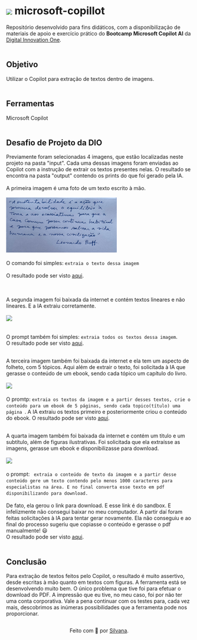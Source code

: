 <h1>
    <a href="https://www.dio.me/">
     <img align="center" width="40px" src="https://hermes.digitalinnovation.one/assets/diome/logo-minimized.png"></a>
    <span>microsoft-copillot</span>
</h1>

Repositório desenvolvido para fins didáticos, com a disponibilização de materiais de apoio e exercício prático do **Bootcamp Microsoft Copilot AI** da [Digital Innovation One](https://www.dio.me/).
<br><br>
## Objetivo
Utilizar o Copilot para extração de textos dentro de imagens.
<br><br>
## Ferramentas
Microsoft Copilot
<br><br>
## Desafio de Projeto da DIO
Previamente foram selecionadas 4 imagens, que estão localizadas neste projeto na pasta "input". Cada uma dessas imagens foram enviadas ao Copilot com a instrução de extrair os textos presentes nelas. O resultado se encontra na pasta "output" contendo os prints do que foi gerado pela IA.
<br><br>
A primeira imagem é uma foto de um texto escrito à mão.<br><br>
<img src="https://github.com/silvanat/microsoft-copillot/blob/main/inputs/texto_escrito_a_mao.jpeg" width="300px"><br><br>
O comando foi simples:
```extraia o texto dessa imagem ```<br><br>
O resultado pode ser visto <a href="https://github.com/silvanat/microsoft-copillot/blob/main/output/copilot_texto_escrito_a_mao.png">aqui</a>.<br>
<br><br>

A segunda imagem foi baixada da internet e contém textos lineares e não lineares. E a IA extraiu corretamente. <br><br>
<img src="https://github.com/silvanat/microsoft-copillot/blob/main/inputs/tripedasustentabilidade.jpg" width="300px"><br><br>

O prompt também foi simples: ```extraia todos os textos dessa imagem```. <br>
O resultado pode ser visto <a href="https://github.com/silvanat/microsoft-copillot/blob/main/output/copilot_tripedasustentabilidade.png">aqui</a>.<br><br>

A terceira imagem também foi baixada da internet e ela tem um aspecto de folheto, com 5 tópicos. Aqui além de extrair o texto, foi solicitada à IA que gerasse o conteúdo de um ebook, sendo cada tópico um capítulo do livro. <br><br>
<img src="https://github.com/silvanat/microsoft-copillot/blob/main/inputs/sustentabilidade_empresa.jpg" width="300px"><br><br>
O promtp: ```extraia os textos da imagem e a partir desses textos, crie o conteúdo para um ebook de 5 páginas, sendo cada topico(título) uma página ```. 
A IA extraiu os textos primeiro e posteriormente criou o conteúdo do ebook.
O resultado pode ser visto <a href="https://github.com/silvanat/microsoft-copillot/blob/main/output/copilot_sustentabilidade_empresa.png">aqui</a>.
<br><br>

A quarta imagem também foi baixada da internet e contém um titulo e um subtítulo, além de figuras ilustrativas. Foi solicitada que ela extraísse as imagens, gerasse um ebook e disponibilizasse para download.<br><br>
<img src="https://github.com/silvanat/microsoft-copillot/blob/main/inputs/ia_agronegocio.png" width="300px"><br><br>
o prompt: ``` extraia o conteúdo de texto da imagem e a partir desse conteúdo gere um texto contendo pelo menos 1000 caracteres para especialistas na área. E no final converta esse texto em pdf disponibilizando para download.```<br><br>
De fato, ela gerou o link para download. E esse link é do sandbox. E infelizmente não consegui baixar no meu computador. A partir daí foram feitas solicitações à IA para tentar gerar novamente. Ela não conseguiu e ao final do processo sugeriu que copiasse o conteúdo e gerasse o pdf manualmente! 😃 <br>
O resultado pode ser visto <a href="https://github.com/silvanat/microsoft-copillot/blob/main/output/copilot_ia_agronegocio.png">aqui</a>.<br><br>

## Conclusão
Para extração de textos feitos pelo Copilot, o resultado é muito assertivo, desde escritas à mão quanto em textos com figuras. A ferramenta está se desenvolvendo muito bem. O único problema que tive foi para efetuar o download do PDF. A impressão que eu tive, no meu caso, foi por não ter uma conta corporativa. Vale a pena continuar com os testes para, cada vez mais, descobrimos as inúmeras possibilidades que a ferramenta pode nos proporcionar.

##
<div align="center">Feito com 💙 por <a href="https://github.com/silvanat">Silvana</a>.</div>

